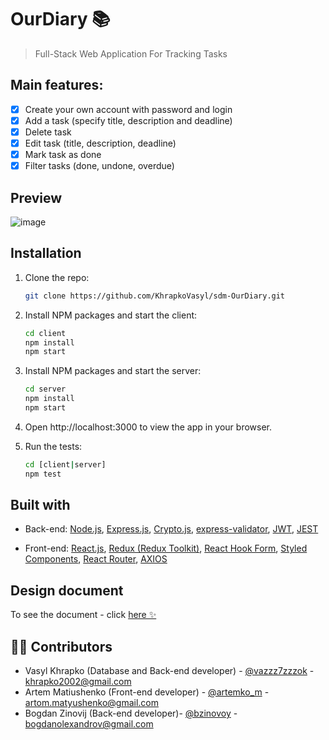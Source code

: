 # OurDiary 📚

> Full-Stack Web Application For Tracking Tasks

## Main features:

- [x] Create your own account with password and login
- [x] Add a task (specify title, description and deadline)
- [x] Delete task
- [x] Edit task (title, description, deadline)
- [x] Mark task as done
- [x] Filter tasks (done, undone, overdue)

## Preview

![image](https://user-images.githubusercontent.com/71723893/175769531-ad5adfcf-e4b1-450e-81a7-a703410d27b2.png)

## Installation

1. Clone the repo:
   ```sh
   git clone https://github.com/KhrapkoVasyl/sdm-OurDiary.git
   ```
2. Install NPM packages and start the client:
   ```sh
   cd client
   npm install
   npm start
   ```
3. Install NPM packages and start the server:

   ```sh
   cd server
   npm install
   npm start
   ```

4. Open http://localhost:3000 to view the app in your browser.

5. Run the tests:
   ```sh
   cd [client|server]
   npm test
   ```

## Built with

- Back-end: [Node.js](https://nodejs.org/), [Express.js](https://expressjs.com/), [Crypto.js](https://www.npmjs.com/package/crypto-js), [express-validator](https://express-validator.github.io/docs/), [JWT](https://jwt.io/), [JEST](https://jestjs.io/)

- Front-end: [React.js](https://reactjs.org/), [Redux (Redux Toolkit)](https://redux-toolkit.js.org/), [React Hook Form](https://react-hook-form.com/), [Styled Components](https://styled-components.com/), [React Router](https://reactrouter.com/), [AXIOS](https://github.com/axios/axios)

## Design document

To see the document - click [here ✨](https://drive.google.com/drive/folders/1WgySgi1yGNpBTCcI9G5rF5acOLb8cnC7?usp=sharing)

## 👨‍💻 Contributors

- Vasyl Khrapko (Database and Back-end developer) - [@vazzz7zzzok](https://t.me/vazzz7zzzok) - khrapko2002@gmail.com
- Artem Matiushenko (Front-end developer) - [@artemko_m](https://t.me/artemko_m) - artom.matyushenko@gmail.com
- Bogdan Zinovij (Back-end developer)- [@bzinovoy](https://t.me/bzinovoy) - bogdanolexandrov@gmail.com
